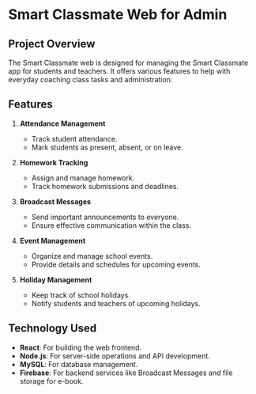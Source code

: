 # Smart Classmate Web for Admin

## Project Overview

The Smart Classmate web is designed for managing the Smart Classmate app for students and teachers. It offers various features to help with everyday coaching class tasks and administration.

## Features

1. **Attendance Management**
   - Track student attendance.
   - Mark students as present, absent, or on leave.

2. **Homework Tracking**
   - Assign and manage homework.
   - Track homework submissions and deadlines.

3. **Broadcast Messages**
   - Send important announcements to everyone.
   - Ensure effective communication within the class.

4. **Event Management**
   - Organize and manage school events.
   - Provide details and schedules for upcoming events.

5. **Holiday Management**
   - Keep track of school holidays.
   - Notify students and teachers of upcoming holidays.

## Technology Used

- **React**: For building the web frontend.
- **Node.js**: For server-side operations and API development.
- **MySQL**: For database management.
- **Firebase**: For backend services like Broadcast Messages and file storage for e-book.
